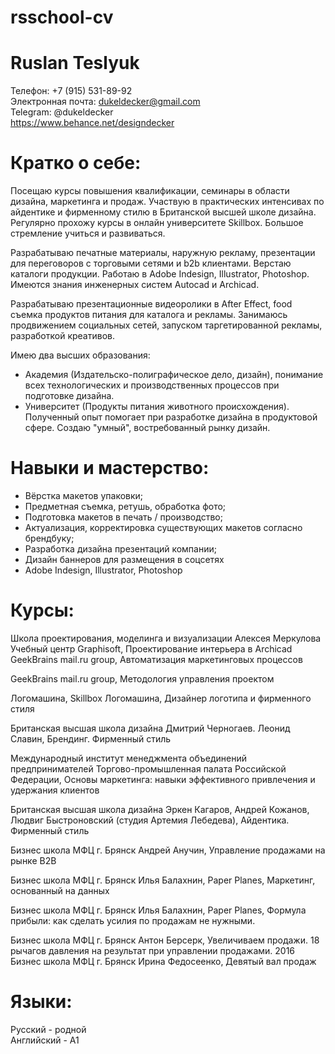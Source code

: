 # rsschool-cv
# Ruslan Teslyuk
  Телефон: +7 (915) 531-89-92  
Электронная почта: dukeldecker@gmail.com  
Telegram: @dukeldecker  
https://www.behance.net/designdecker

# Кратко о себе:

Посещаю курсы повышения квалификации, семинары в области дизайна, маркетинга и продаж.
Участвую в практических интенсивах по айдентике и фирменному стилю в Британской высшей школе дизайна. Регулярно прохожу курсы в онлайн университете Skillbox.
Большое стремление учиться и развиваться.  

Разрабатываю печатные материалы, наружную рекламу, презентации для переговоров с торговыми сетями и b2b клиентами. Верстаю каталоги продукции.
Работаю в Adobe Indesign, Illustrator, Photoshop. Имеются знания инженерных систем Autocad и Archicad.  

Разрабатываю презентационные видеоролики в After Effect, food съемка продуктов питания для каталога и рекламы. Занимаюсь продвижением социальных сетей, запуском таргетированной рекламы, разработкой креативов.  

Имею два высших образования:
- Академия (Издательско-полиграфическое дело, дизайн), понимание всех технологических и производственных процессов при подготовке дизайна.
- Университет (Продукты питания животного происхождения). Полученный опыт помогает при разработке дизайна в продуктовой сфере. Создаю "умный", востребованный рынку дизайн.

# Навыки и мастерство:
- Вёрстка макетов упаковки;  
- Предметная съемка, ретушь, обработка фото;  
- Подготовка макетов в печать / производство;  
- Актуализация, корректировка существующих макетов согласно брендбуку;  
- Разработка дизайна презентаций компании;  
- Дизайн баннеров для размещения в соцсетях   
- Adobe Indesign, Illustrator, Photoshop  
# Курсы:
Школа проектирования, моделинга и визуализации Алексея Меркулова
Учебный центр Graphisoft, Проектирование интерьера в Archicad
GeekBrains
mail.ru group, Автоматизация маркетинговых процессов

GeekBrains
mail.ru group, Методология управления проектом

Логомашина, Skillbox
Логомашина, Дизайнер логотипа и фирменного стиля

Британская высшая школа дизайна
Дмитрий Черногаев. Леонид Славин, Брендинг. Фирменный стиль

Международный институт менеджмента объединений предпринимателей
Торгово-промышленная палата Российской Федерации, Основы маркетинга: навыки эффективного привлечения и удержания клиентов

Британская высшая школа дизайна
Эркен Кагаров, Андрей Кожанов, Людвиг Быстроновский (студия Артемия Лебедева), Айдентика. Фирменный стиль

Бизнес школа МФЦ г. Брянск
Андрей Анучин, Управление продажами на рынке B2B

Бизнес школа МФЦ г. Брянск
Илья Балахнин, Paper Planes, Маркетинг, основанный на данных

Бизнес школа МФЦ г. Брянск
Илья Балахнин, Paper Planes, Формула прибыли: как сделать усилия по продажам не нужными.

Бизнес школа МФЦ г. Брянск
Антон Берсерк, Увеличиваем продажи. 18 рычагов давления на результат при управлении продажами.
2016
Бизнес школа МФЦ г. Брянск
Ирина Федосеенко, Девятый вал продаж

# Языки:
Русский - родной  
Английский - A1
